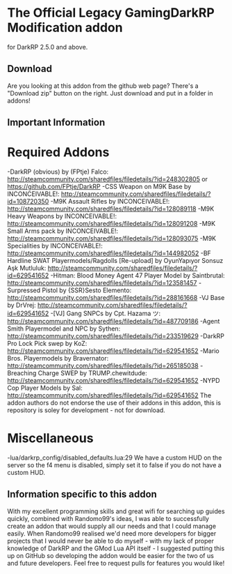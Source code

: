 The Official Legacy GamingDarkRP Modification addon
==================
for DarkRP 2.5.0 and above.

## Download ##
Are you looking at this addon from the github web page? There's a "Download zip" button on the right.
Just download and put in a folder in addons!

## Important Information ##
# Required Addons #
-DarkRP (obvious) by (FPtje) Falco: http://steamcommunity.com/sharedfiles/filedetails/?id=248302805 or https://github.com/FPtje/DarkRP
-CSS Weapon on M9K Base by INCONCEIVABLE!: http://steamcommunity.com/sharedfiles/filedetails/?id=108720350
-M9K Assault Rifles by INCONCEIVABLE!: http://steamcommunity.com/sharedfiles/filedetails/?id=128089118
-M9K Heavy Weapons by INCONCEIVABLE!: http://steamcommunity.com/sharedfiles/filedetails/?id=128091208
-M9K Small Arms pack by INCONCEIVABLE!: http://steamcommunity.com/sharedfiles/filedetails/?id=128093075
-M9K Specialities by INCONCEIVABLE!: http://steamcommunity.com/sharedfiles/filedetails/?id=144982052
-BF Hardline SWAT Playermodels/Ragdolls [Re-upload] by OyunYapıyor Sonsuz Aşk Mutluluk: http://steamcommunity.com/sharedfiles/filedetails/?id=629541652
-Hitman: Blood Money Agent 47 Player Model by Saintbrutal: http://steamcommunity.com/sharedfiles/filedetails/?id=123581457
-Surpressed Pistol by {SSR}Sesto Elemento: http://steamcommunity.com/sharedfiles/filedetails/?id=288161668
-VJ Base by DrVrej: http://steamcommunity.com/sharedfiles/filedetails/?id=629541652
-[VJ] Gang SNPCs by Cpt. Hazama ツ: http://steamcommunity.com/sharedfiles/filedetails/?id=487709186
-Agent Smith Playermodel and NPC by Sythen: http://steamcommunity.com/sharedfiles/filedetails/?id=233519629
-DarkRP Pro Lock Pick swep by KoZ: http://steamcommunity.com/sharedfiles/filedetails/?id=629541652
-Mario Bros. Playermodels by Bravernator: http://steamcommunity.com/sharedfiles/filedetails/?id=265185038
-Breaching Charge SWEP by TRUMP.chewitdude: http://steamcommunity.com/sharedfiles/filedetails/?id=629541652
-NYPD Cop Player Models by Sal: http://steamcommunity.com/sharedfiles/filedetails/?id=629541652
The addon authors do not endorse the use of their addons in this addon, this is repository is soley for development - not for download.
# Miscellaneous #
-lua/darkrp_config/disabled_defaults.lua:29 We have a custom HUD on the server so the f4 menu is disabled, simply set it to false if you do not have a custom HUD.


##  Information specific to this addon ##
With my excellent programming skills and great wifi for searching up guides quickly, combined with Randomo99's ideas, I was able to successfully create an addon that would supply all our needs and that I could manage easily. 
When Randomo99 realised we'd need more developers for bigger projects that I would never be able to do myself -  with my lack of proper knowledge of DarkRP and the GMod Lua API itself - I suggested putting this up on GitHub so developing the addon would be easier for the two of us and future developers. 
Feel free to request pulls for features you would like!